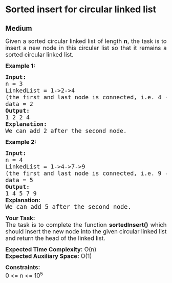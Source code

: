 # Sorted insert for circular linked list
## Medium
<div class="problems_problem_content__Xm_eO"><p style="text-align: justify;"><span style="font-size: 18px;">Given a sorted circular linked list of length <strong>n</strong>, the task is to insert a new node in this circular list so that it remains a sorted circular linked list.</span></p>
<p style="text-align: justify;"><span style="font-size: 18px;"><strong>Example 1:</strong></span></p>
<pre style="text-align: justify;"><span style="font-size: 18px;"><strong>Input:
</strong>n = 3<br>LinkedList = 1-&gt;2-&gt;4
(the first and last node is connected, i.e. 4 --&gt; 1)
data = 2
<strong>Output: <br></strong>1 2 2 4<br><strong>Explanation:<br></strong>We can add 2 after the second node.</span></pre>
<p style="text-align: justify;"><span style="font-size: 18px;"><strong>Example 2:</strong></span></p>
<pre style="text-align: justify;"><span style="font-size: 18px;"><strong>Input:
</strong>n = 4<br>LinkedList = 1-&gt;4-&gt;7-&gt;9
(the first and last node is connected, i.e. 9 --&gt; 1)
data = 5
<strong>Output: <br></strong>1 4 5 7 9<br></span><strong style="font-size: 18px; font-family: -apple-system, BlinkMacSystemFont, 'Segoe UI', Roboto, Oxygen, Ubuntu, Cantarell, 'Open Sans', 'Helvetica Neue', sans-serif;">Explanation:<br></strong><span style="font-size: 14pt;">We can add 5 after the second node.</span></pre>
<p style="text-align: justify;"><span style="font-size: 18px;"><strong>Your Task:</strong><br>The task is to complete the function&nbsp;<strong>sortedInsert()</strong> which should insert the new node into the given circular linked list and return the head of the linked list.</span></p>
<p><span style="font-size: 18px;"><strong>Expected Time Complexity:</strong> O(n)<br><strong>Expected Auxiliary Space:</strong>&nbsp;O(1)</span></p>
<p style="text-align: justify;"><span style="font-size: 18px;"><strong>Constraints:</strong><br>0 &lt;= n &lt;= 10<sup>5</sup></span></p></div>